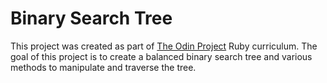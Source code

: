 # Binary Search Tree
This project was created as part of [The Odin Project](https://www.theodinproject.com/) Ruby curriculum. The goal of this project is to create a balanced binary search tree and various methods to manipulate and traverse the tree.